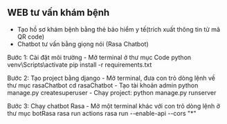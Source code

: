## WEB tư vấn khám bệnh
- Tạo hồ sơ khám bệnh bằng thẻ bảo hiểm y tế(trích xuất thông tin từ mã QR code)
- Chatbot tư vấn bằng giọng nói (Rasa Chatbot)

Bước 1: Cài đặt môi trường
    - Mở terminal ở thư mục Code python
        venv\Scripts\activate
        pip install -r requirements.txt

Bước 2: Tạo project bằng django
    - Mở terminal, đưa con trỏ dòng lệnh về thư mục rasaChatbot
        cd rasaChatbot
    - Tạo tài khoản admin
        python manage.py createsuperuser
    - Chạy project:
        python manage.py runserver

Bước 3: Chạy chatbot Rasa
    - Mở một terminal khác với con trỏ dòng lệnh ở thư mục botRasa
        rasa run actions
        rasa run --enable-api --cors "*"